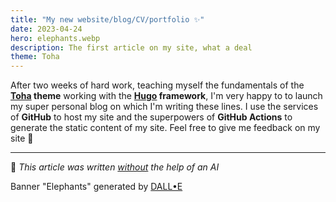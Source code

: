 ```yaml
---
title: "My new website/blog/CV/portfolio ✨"
date: 2023-04-24
hero: elephants.webp
description: The first article on my site, what a deal
theme: Toha
---
```



After two weeks of hard work, teaching myself the fundamentals of the **[Toha](https://github.com/hugo-toha/toha) theme** working with the **[Hugo](https://gohugo.io/) framework**, I'm very happy to to launch my super personal blog on which I'm writing these lines. I use the services of **GitHub** to host my site and the superpowers of **GitHub Actions** to generate the static content of my site. Feel free to give me feedback on my site 👋

---

🤖 *This article was written <u>without</u> the help of an AI*

Banner "Elephants" generated by [DALL•E](https://labs.openai.com)
